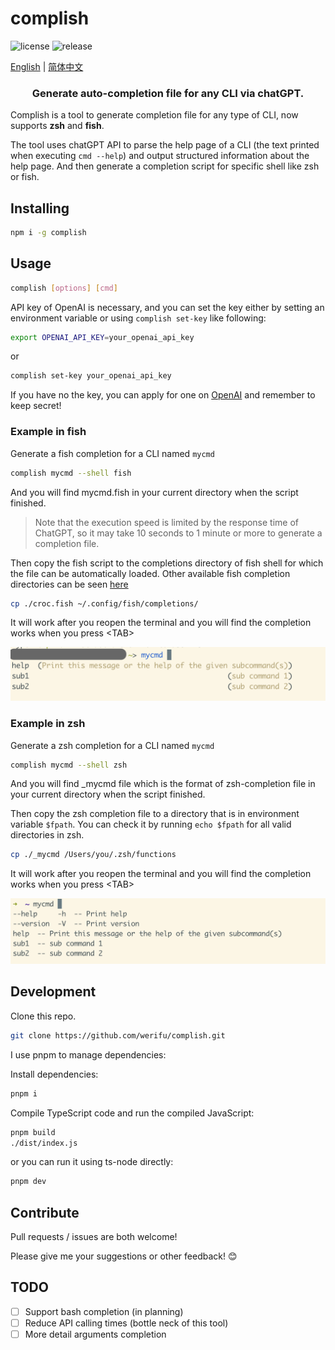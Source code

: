 # complish
![license](https://img.shields.io/github/license/werifu/complish)
![release](https://img.shields.io/npm/v/complish?label=Latest%20Version)

[English](./README.md) | [简体中文](./README-zh.md)

<h3 align="center">Generate auto-completion file for any CLI via chatGPT.</h3>

Complish is a tool to generate completion file for any type of CLI, now supports __zsh__ and __fish__.

The tool uses chatGPT API to parse the help page of a CLI (the text printed when executing `cmd --help`) and output structured information about the help page. And then generate a completion script for specific shell like zsh or fish.

## Installing

```bash
npm i -g complish
```

## Usage

```bash
complish [options] [cmd]
```

API key of OpenAI is necessary, and you can set the key either by setting an environment variable or using `complish set-key` like following:

```bash
export OPENAI_API_KEY=your_openai_api_key
```

or

```bash
complish set-key your_openai_api_key
```

If you have no the key, you can apply for one on [OpenAI](https://platform.openai.com/account/api-keys) and remember to keep secret!


### Example in fish

Generate a fish completion for a CLI named `mycmd` 
```bash
complish mycmd --shell fish
```

And you will find mycmd.fish in your current directory when the script finished. 

> Note that the execution speed is limited by the response time of ChatGPT, so it may take 10 seconds to 1 minute or more to generate a completion file.

Then copy the fish script to the completions directory of fish shell for which the file can be automatically loaded. Other available fish completion directories can be seen [here](https://fishshell.com/docs/current/completions.html)

```bash
cp ./croc.fish ~/.config/fish/completions/
```

It will work after you reopen the terminal and you will find the completion works when you press \<TAB\>

![](./assets/mycmd-fish.png)

### Example in zsh

Generate a zsh completion for a CLI named `mycmd` 
```bash
complish mycmd --shell zsh
```
And you will find _mycmd file which is the format of zsh-completion file in your current directory when the script finished. 

Then copy the zsh completion file to a directory that is in environment variable `$fpath`. You can check it by running `echo $fpath` for all valid directories in zsh.

```bash
cp ./_mycmd /Users/you/.zsh/functions
```

It will work after you reopen the terminal and you will find the completion works when you press \<TAB\>

![](./assets/mycmd-zsh.png)


## Development

Clone this repo.

```bash
git clone https://github.com/werifu/complish.git
```

I use pnpm to manage dependencies:

Install dependencies:
```bash
pnpm i
```

Compile TypeScript code and run the compiled JavaScript:
```bash
pnpm build
./dist/index.js
```

or you can run it using ts-node directly:

```bash
pnpm dev
```

## Contribute

Pull requests / issues are both welcome! 

Please give me your suggestions or other feedback! 😊

## TODO
* [ ] Support bash completion (in planning)
* [ ] Reduce API calling times (bottle neck of this tool)
* [ ] More detail arguments completion
